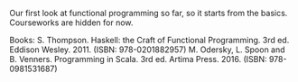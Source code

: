 Our first look at functional programming so far, so it starts from the basics. Courseworks are hidden for now.

Books:
S. Thompson. Haskell: the Craft of Functional Programming. 3rd ed. Eddison Wesley. 2011. (ISBN: 978-0201882957)
M. Odersky, L. Spoon and B. Venners. Programming in Scala. 3rd ed. Artima Press. 2016. (ISBN: 978-0981531687)
